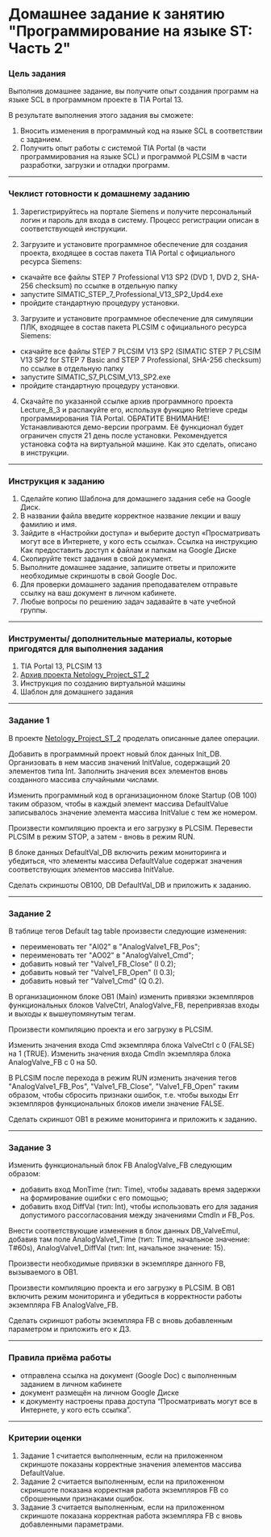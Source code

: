 # Домашнее задание к занятию "Программирование на языке ST: Часть 2"

### Цель задания

Выполнив домашнее задание, вы получите опыт создания программ на языке SCL в программном проекте в TIA Portal 13.

В результате выполнения этого задания вы сможете:

1. Вносить изменения в программный код на языке SCL в соответствии с заданием.
2. Получить опыт работы с системой TIA Portal (в части программирования на языке SCL) и программой PLCSIM в части разработки, загрузки и отладки программ.

------

### Чеклист готовности к домашнему заданию

1. Зарегистрируйтесь на портале Siemens и получите персональный логин и пароль для входа в систему. Процесс регистрации описан в соответствующей инструкции.

2. Загрузите и установите программное обеспечение для создания проекта, входящее в состав пакета TIA Portal с официального ресурса Siemens:

- скачайте все файлы STEP 7 Professional V13 SP2 (DVD 1, DVD 2, SHA-256 checksum) по ссылке в отдельную папку
- запустите SIMATIC_STEP_7_Professional_V13_SP2_Upd4.exe
- пройдите стандартную процедуру установки.

3. Загрузите и установите программное обеспечение для симуляции ПЛК, входящее в состав пакета PLCSIM с официального ресурса Siemens:

- скачайте все файлы STEP 7 PLCSIM V13 SP2 (SIMATIC STEP 7 PLCSIM V13 SP2 for STEP 7 Basic and STEP 7 Professional, SHA-256 checksum) по ссылке в отдельную папку
- запустите SIMATIC_S7_PLCSIM_V13_SP2.exe
- пройдите стандартную процедуру установки.
4. Скачайте по указанной ссылке архив программного проекта Lecture_8_3 и распакуйте его, используя функцию Retrieve среды программирования TIA Portal.
ОБРАТИТЕ ВНИМАНИЕ! Устанавливаются демо-версии программ. Её функционал будет ограничен спустя 21 день после установки. Рекомендуется установка софта на виртуальной машине. Как это сделать, описано в инструкции.

------

### Инструкция к заданию

1. Сделайте копию Шаблона для домашнего задания себе на Google Диск.
2. В названии файла введите корректное название лекции и вашу фамилию и имя.
3. Зайдите в «Настройки доступа» и выберите доступ «Просматривать могут все в Интернете, у кого есть ссылка». Ссылка на инструкцию Как предоставить доступ к файлам и папкам на Google Диске
4. Скопируйте текст задания в свой документ.
5. Выполните домашнее задание, запишите ответы и приложите необходимые скриншоты в свой Google Doc.
6. Для проверки домашнего задания преподавателем отправьте ссылку на ваш документ в личном кабинете.
7. Любые вопросы по решению задач задавайте в чате учебной группы.

------

### Инструменты/ дополнительные материалы, которые пригодятся для выполнения задания

1. TIA Portal 13, PLCSIM 13
2. [Архив проекта Netology_Project_ST_2](https://drive.google.com/file/d/1strsWFRXeRuLAoxG7YBEOoaR6LOAfvV-/view?usp=sharing)
3. Инструкция по созданию виртуальной машины
4. Шаблон для домашнего задания

------

### Задание 1

В проекте [Netology_Project_ST_2](https://drive.google.com/file/d/1strsWFRXeRuLAoxG7YBEOoaR6LOAfvV-/view?usp=sharing) проделать описанные далее операции.

Добавить в программный проект новый блок данных Init_DB.
Организовать в нем массив значений InitValue, содержащий 20 элементов типа Int. Заполнить значения всех элементов вновь созданного массива случайными числами.

Изменить программный код в организационном блоке Startup (OB 100) таким образом, чтобы в каждый элемент массива DefaultValue записывалось значение элемента массива InitValue с тем же номером.

Произвести компиляцию проекта и его загрузку в PLCSIM.
Перевести PLCSIM в режим STOP, а затем - вновь в режим RUN.

В блоке данных DefaultVal_DB включить режим мониторинга и убедиться, что элементы массива DefaultValue содержат значения соответствующих элементов массива InitValue.

Сделать скриншоты OB100, DB DefaultVal_DB и приложить к заданию.

------

### Задание 2

В таблице тегов Default tag table произвести следующие изменения:

- переименовать тег "AI02" в "AnalogValve1_FB_Pos";
- переименовать тег "AO02" в "AnalogValve1_Cmd";
- добавить новый тег "Valve1_FB_Close" (I 0.2);
- добавить новый тег "Valve1_FB_Open" (I 0.3);
- добавить новый тег "Valve1_Cmd" (Q 0.2).

В организационном блоке OB1 (Main) изменить привязки экземпляров функциональных блоков ValveCtrl, AnalogValve_FB, перепривязав входы и выходы к вышеупомянутым тегам.

Произвести компиляцию проекта и его загрузку в PLCSIM.

Изменить значения входа Cmd экземпляра блока ValveCtrl с 0 (FALSE) на 1 (TRUE).
Изменить значения входа CmdIn экземпляра блока AnalogValve_FB с 0 на 50.

В PLCSIM после перехода в режим RUN изменить значения тегов "AnalogValve1_FB_Pos", "Valve1_FB_Close", "Valve1_FB_Open" таким образом, чтобы сбросить признаки ошибок, т.е. чтобы выходы Err экземпляров функциональных блоков имели значение FALSE.

Сделать скриншот OB1 в режиме мониторинга и приложить к заданию.


------

### Задание 3

Изменить функциональный блок FB AnalogValve_FB следующим образом:

- добавить вход MonTime (тип: Time), чтобы задавать время задержки на формирование ошибки с его помощью;
- добавить вход DiffVal (тип: Int), чтобы использовать его для задания допустимого рассогласования между значениями CmdIn и FB_Pos.

Внести соответствующие изменения в блок данных DB_ValveEmul, добавив там поле AnalogValve1_Time (тип: Time, начальное значение: T#60s), AnalogValve1_DiffVal (тип: Int, начальное значение: 15).

Произвести необходимые привязки в экземпляре данного FB, вызываемого в OB1.

Произвести компиляцию проекта и его загрузку в PLCSIM.
В OB1 включить режим мониторинга и убедиться в корректности работы экземпляра FB AnalogValve_FB.

Сделать скриншот работы экземпляра FB с вновь добавленным параметром и приложить его к ДЗ.

------

### Правила приёма работы

- отправлена ссылка на документ (Google Doc) с выполненным заданием в личном кабинете
- документ размещён на личном Google Диске
- к документу настроены права доступа “Просматривать могут все в Интернете, у кого есть ссылка”.

------

### Критерии оценки

1. Задание 1 считается выполненным, если на приложенном скриншоте показаны корректные значения элементов массива DefaultValue.
2. Задание 2 считается выполненным, если на приложенном скриншоте показана корректная работа экземпляров FB со сброшенными признаками ошибок.
3. Задание 3 считается выполненным, если на приложенном скриншоте показана корректная работа экземпляра FB с вновь добавленными параметрами.
